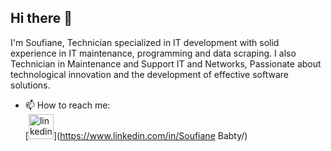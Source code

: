 ## Hi there 👋

I'm Soufiane, Technician specialized in IT development with solid experience in IT maintenance, programming and data scraping. 
I also Technician in Maintenance and Support IT and Networks, Passionate about technological innovation and the development of effective software solutions.

- 📫 How to reach me:   
[<img src='https://cdn.jsdelivr.net/npm/simple-icons@3.0.1/icons/linkedin.svg' alt='linkedin' height='40'>](https://www.linkedin.com/in/Soufiane Babty/)  
